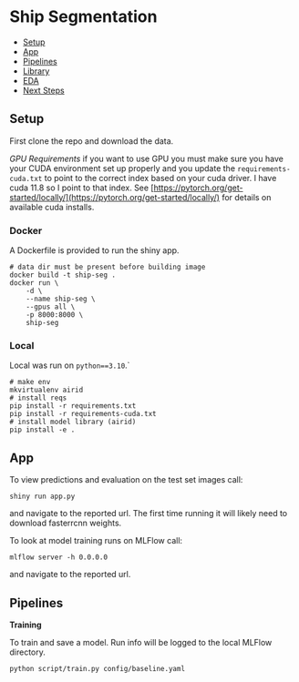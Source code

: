 # Ship Segmentation

- [Setup](#setup)
- [App](#app)
- [Pipelines](#pipelines)
- [Library](#library)
- [EDA](#eda)
- [Next Steps](#next-steps)

## Setup

First clone the repo and download the data. 


*GPU Requirements* if you want to use GPU you must make sure you have your CUDA environment set up properly and you update the `requirements-cuda.txt` to point to the correct index based on your cuda driver.
I have cuda 11.8 so I point to that index.
See [https://pytorch.org/get-started/locally/](https://pytorch.org/get-started/locally/) for details on available cuda installs.

### Docker

A Dockerfile is provided to run the shiny app.

```shell
# data dir must be present before building image
docker build -t ship-seg .
docker run \
    -d \
    --name ship-seg \
    --gpus all \
    -p 8000:8000 \
    ship-seg
```

### Local

Local was run on `python==3.10`.`

```shell
# make env
mkvirtualenv airid
# install reqs
pip install -r requirements.txt
pip install -r requirements-cuda.txt
# install model library (airid)
pip install -e .
```

## App

To view predictions and evaluation on the test set images call:

```shell
shiny run app.py
```

and navigate to the reported url.
The first time running it will likely need to download fasterrcnn weights.

To look at model training runs on MLFlow call:

```shell
mlflow server -h 0.0.0.0
```

and navigate to the reported url.

## Pipelines

**Training**

To train and save a model.
Run info will be logged to the local MLFlow directory.

```shell
python script/train.py config/baseline.yaml
```

